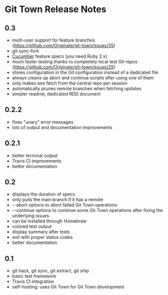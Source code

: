 # Git Town Release Notes

## 0.3
* multi-user support for feature branches (https://github.com/Originate/git-town/issues/35)
* git sync-fork
* <a href="http://cukes.info" target="_blank">Cucumber</a> feature specs (you need Ruby 2.x)
* much faster testing thanks to completely local test Git repos (https://github.com/Originate/git-town/issues/25)
* stores configuration in the Git configuration instead of a dedicated file
* always cleans up abort and continue scripts after using one of them
* only makes one fetch from the central repo per session
* automatically prunes remote branches when fetching updates
* simpler readme, dedicated RDD document


## 0.2.2
* fixes "unary" error messages
* lots of output and documentation improvements


## 0.2.1
* better terminal output
* Travis CI improvements
* better documentation


## 0.2
* displays the duration of specs
* only pulls the main branch if it has a remote
* --abort options to abort failed Git Town operations
* --continue options to continue some Git Town operations after fixing the underlying issues
* can be installed through Homebrew
* colored test output
* display summary after tests
* exit with proper status codes
* better documentation


## 0.1
* git hack, git sync, git extract, git ship
* basic test framework
* Travis CI integration
* self-hosting: uses Git Town for Git Town development

